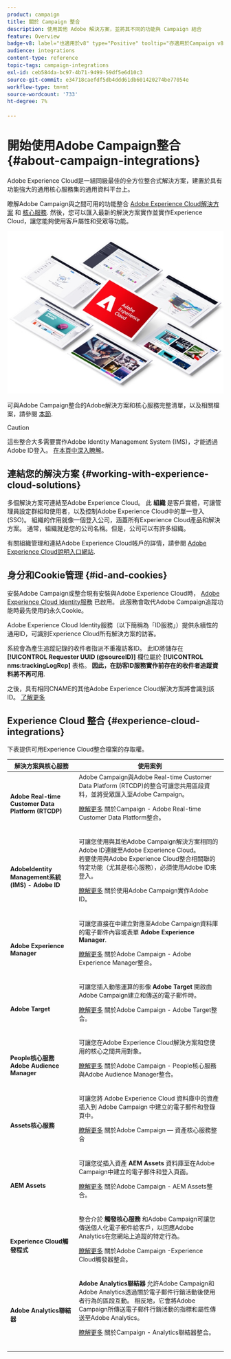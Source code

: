 ```yaml
---
product: campaign
title: 關於 Campaign 整合
description: 使用其他 Adobe 解決方案，並將其不同的功能與 Campaign 結合
feature: Overview
badge-v8: label="也適用於v8" type="Positive" tooltip="亦適用於Campaign v8"
audience: integrations
content-type: reference
topic-tags: campaign-integrations
exl-id: ceb584da-bc97-4b71-9499-59df5e6d10c3
source-git-commit: e34718caefdf5db4ddd61db601420274be77054e
workflow-type: tm+mt
source-wordcount: '733'
ht-degree: 7%

---
```


# 開始使用Adobe Campaign整合 {#about-campaign-integrations}



Adobe Experience Cloud是一組同級最佳的全方位整合式解決方案，建置於具有功能強大的通用核心服務集的通用資料平台上。

瞭解Adobe Campaign與之間可用的功能整合 [Adobe Experience Cloud解決方案](https://experienceleague.adobe.com/docs/core-services/interface/marketing-cloud-integrations.html) 和 [核心服務](https://experienceleague.adobe.com/docs/core-services/interface/about-core-services/core-services.html). 然後，您可以匯入最新的解決方案實作並實作Experience Cloud，讓您能夠使用客戶屬性和受眾等功能。

![](assets/ExCloud-solutions.png)

可與Adobe Campaign整合的Adobe解決方案和核心服務完整清單，以及相關檔案，請參閱 [本節](#experience-cloud-integrations).

>[!CAUTION]
>
>這些整合大多需要實作Adobe Identity Management System (IMS)，才能透過Adobe ID登入。 [在本頁中深入瞭解](../../integrations/using/about-adobe-id.md)。
>

## 連結您的解決方案 {#working-with-experience-cloud-solutions}

多個解決方案可連結至Adobe Experience Cloud。 此 **組織** 是客戶實體，可讓管理員設定群組和使用者，以及控制Adobe Experience Cloud中的單一登入(SSO)。 組織的作用就像一個登入公司，涵蓋所有Experience Cloud產品和解決方案。 通常，組織就是您的公司名稱。但是，公司可以有許多組織。

有關組織管理和連結Adobe Experience Cloud帳戶的詳情，請參閱 [Adobe Experience Cloud說明入口網站](https://experienceleague.adobe.com/docs/core-services/interface/manage-users-and-products/organizations.html).

## 身分和Cookie管理 {#id-and-cookies}

安裝Adobe Campaign或整合現有安裝與Adobe Experience Cloud時， [Adobe Experience Cloud Identity服務](https://experienceleague.adobe.com/docs/id-service/using/home.html) 已啟用。 此服務會取代Adobe Campaign追蹤功能時最先使用的永久Cookie。

Adobe Experience Cloud Identity服務（以下簡稱為「ID服務」）提供永續性的通用ID，可識別Experience Cloud所有解決方案的訪客。

系統會為產生追蹤記錄的收件者指派不重複訪客ID。 此ID將儲存在 **[!UICONTROL Requester UUID (@sourceID)]** 欄位屬於 **[!UICONTROL nms:trackingLogRcp]** 表格。 **因此，在訪客ID服務實作前存在的收件者追蹤資料將不再可用**.

之後，具有相同CNAME的其他Adobe Experience Cloud解決方案將會識別該ID。 [了解更多](https://experienceleague.adobe.com/docs/id-service/using/reference/analytics-reference/cname.html)

## Experience Cloud 整合 {#experience-cloud-integrations}

下表提供可用Experience Cloud整合檔案的存取權。

<table> 
 <thead> 
  <tr> 
   <th> 解決方案與核心服務<br /> </th> 
   <th> 使用案例<br /> </th> 
  </tr> 
 </thead> 
 <tbody> 
  <tr> 
   <td> <strong>Adobe Real-time Customer Data Platform (RTCDP)</strong><br /> </td> 
   <td> Adobe Campaign與Adobe Real-time Customer Data Platform (RTCDP)的整合可讓您共用區段資料，並將受眾匯入至Adobe Campaign。<br /> <p><a href="../../integrations/using/get-started-sources-destinations.md">瞭解更多</a> 關於Campaign - Adobe Real-time Customer Data Platform整合。</p><br /> </td> 
  </tr> 
  <tr> 
   <td> <strong>AdobeIdentity Management系統(IMS) - Adobe ID</strong><br /> </td> 
   <td> 可讓您使用與其他Adobe Campaign解決方案相同的Adobe ID連線至Adobe Experience Cloud。<br /> 若要使用與Adobe Experience Cloud整合相關聯的特定功能（尤其是核心服務），必須使用Adobe ID來登入。<br /> <p><a href="../../integrations/using/about-adobe-id.md">瞭解更多</a> 關於使用Adobe Campaign實作Adobe ID。</p><br /> </td> 
  </tr> 
  <tr> 
   <td> <strong>Adobe Experience Manager</strong><br /> </td> 
   <td> 可讓您直接在中建立對應至Adobe Campaign資料庫的電子郵件內容或表單 <strong>Adobe Experience Manager</strong>.<br /> <p><a href="../../integrations/using/about-adobe-experience-manager.md">瞭解更多</a> 關於Adobe Campaign - Adobe Experience Manager整合。</p><br /> </td> 
  </tr> 
  <tr> 
   <td> <strong>Adobe Target</strong><br /> </td> 
   <td> 可讓您插入動態運算的影像 <strong>Adobe Target</strong> 開啟由Adobe Campaign建立和傳送的電子郵件時。<br /> <p><a href="../../integrations/using/integrating-with-adobe-target.md">瞭解更多</a> 關於Adobe Campaign - Adobe Target整合。</p><br /> </td> 
  </tr> 
  <tr> 
   <td> <strong>People核心服務</strong><br /> <strong>Adobe Audience Manager</strong><br /> </td> 
   <td> 可讓您在Adobe Experience Cloud解決方案和您使用的核心之間共用對象。<br /> <p><a href="../../integrations/using/sharing-audiences-with-adobe-experience-cloud.md">瞭解更多</a> 關於Adobe Campaign - People核心服務與Adobe Audience Manager整合。</p><br /> </td> 
  </tr> 
  <tr> 
   <td> <strong>Assets核心服務</strong><br /> </td> 
   <td> 可讓您將 Adobe Experience Cloud 資料庫中的資產插入到 Adobe Campaign 中建立的電子郵件和登錄頁中。<br /> <p><a href="../../integrations/using/configuring-access-to-assets.md#integrating-with-experience-cloud-assets">瞭解更多</a> 關於Adobe Campaign — 資產核心服務整合</p><br /> </td> 
  </tr> 
  <tr> 
   <td> <strong>AEM Assets</strong><br /> </td> 
   <td> 可讓您從插入資產 <strong>AEM Assets</strong> 資料庫至在Adobe Campaign中建立的電子郵件和登入頁面。<br /> <p><a href="../../integrations/using/configuring-access-to-assets.md#integrating-with-aem-assets">瞭解更多</a> 關於Adobe Campaign - AEM Assets整合。</p><br /> </td> 
  </tr> 
  <tr> 
   <td> <strong>Experience Cloud觸發程式</strong><br /> </td> 
   <td> 整合介於 <strong>觸發核心服務</strong> 和Adobe Campaign可讓您傳送個人化電子郵件給客戶，以回應Adobe Analytics在您網站上追蹤的特定行為。<br /> <p><a href="https://helpx.adobe.com/tw/campaign/kb/triggers-and-campaign.html">瞭解更多</a> 關於Adobe Campaign -Experience Cloud觸發器整合。</p><br /> </td> 
  </tr> 
  <tr> 
   <td> <strong>Adobe Analytics聯結器</strong><br /> </td> 
   <td> <strong>Adobe Analytics聯結器</strong> 允許Adobe Campaign和Adobe Analytics透過關於電子郵件行銷活動後使用者行為的區段互動。 相反地，它會將Adobe Campaign所傳送電子郵件行銷活動的指標和屬性傳送至Adobe Analytics。<br /> <p><a href="../../platform/using/gs-aa.md">瞭解更多</a> 關於Campaign - Analytics聯結器整合。</p><br /> </td> 
  </tr> 
 </tbody> 
</table>
